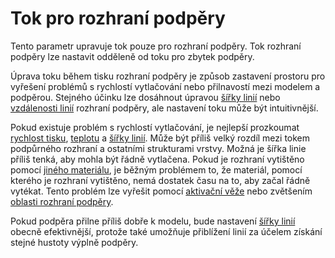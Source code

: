 Tok pro rozhraní podpěry
====
Tento parametr upravuje tok pouze pro rozhraní podpěry. Tok rozhraní podpěry lze nastavit odděleně od toku pro zbytek podpěry.

Úprava toku během tisku rozhraní podpěry je způsob zastavení prostoru pro vyřešení problémů s rychlostí vytlačování nebo přilnavostí mezi modelem a podpěrou. Stejného účinku lze dosáhnout úpravou [šířky linií](../resolution/support_interface_line_width.md) nebo [vzdálenosti linií](../support/support_roof_line_distance.md) rozhraní podpěry, ale nastavení toku může být intuitivnější.

Pokud existuje problém s rychlostí vytlačování, je nejlepší prozkoumat [rychlost tisku](../speed/speed_support_interface.md), [teplotu](material_print_temperature.md) a [šířky linií](../resolution/support_interface_line_width.md). Může být příliš velký rozdíl mezi tokem podpůrného rozhraní a ostatními strukturami vrstvy. Možná je šířka linie příliš tenká, aby mohla být řádně vytlačena. Pokud je rozhraní vytištěno pomocí [jiného materiálu](../support/support_interface_extruder_nr.md), je běžným problémem to, že materiál, pomocí kterého je rozhraní vytištěno, nemá dostatek času na to, aby začal řádně vytékat. Tento problém lze vyřešit pomocí [aktivační věže](../dual/prime_tower_enable.md) nebo zvětšením [oblasti rozhraní podpěry](../support/support_interface_offset.md).

Pokud podpěra přilne příliš dobře k modelu, bude nastavení [šířky linií](../resolution/support_interface_line_width.md) obecně efektivnější, protože také umožňuje přiblížení linií za účelem získání stejné hustoty výplně podpěry.
